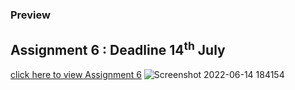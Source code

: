 ### Preview
## Assignment 6 : Deadline 14<sup>th</sup> July
[click here to view Assignment 6](https://github.com/niteshrajbaral/wt-lab-assignment/tree/master/Assignment/Assignment%206)
![Screenshot 2022-06-14 184154](https://user-images.githubusercontent.com/81466207/173582506-1c693a04-e523-48e6-9390-c66dd9c4d1d6.jpg)

